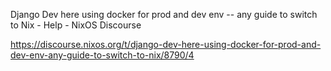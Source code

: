Django Dev here using docker for prod and dev env -- any guide to switch to Nix - Help - NixOS Discourse



https://discourse.nixos.org/t/django-dev-here-using-docker-for-prod-and-dev-env-any-guide-to-switch-to-nix/8790/4